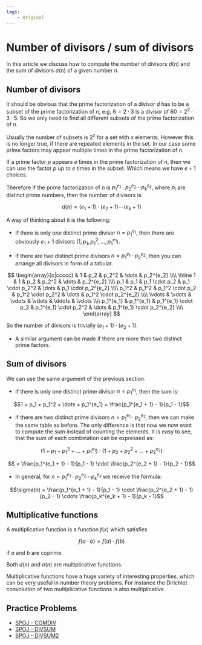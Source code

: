 ```yaml
---
tags:
    - Original
---
```


# Number of divisors / sum of divisors

In this article we discuss how to compute the number of divisors $d(n)$ and the sum of divisors $\sigma(n)$ of a given number $n$.

## Number of divisors

It should be obvious that the prime factorization of a divisor $d$ has to be a subset of the prime factorization of $n$, e.g. $6 = 2 \cdot 3$ is a divisor of $60 = 2^2 \cdot 3 \cdot 5$. So we only need to find all different subsets of the prime factorization of $n$.

Usually the number of subsets is $2^x$ for a set with $x$ elements. However this is no longer true, if there are repeated elements in the set. In our case some prime factors may appear multiple times in the prime factorization of $n$.

If a prime factor $p$ appears $e$ times in the prime factorization of $n$, then we can use the factor $p$ up to $e$ times in the subset. Which means we have $e+1$ choices.

Therefore if the prime factorization of $n$ is $p_1^{e_1} \cdot p_2^{e_2} \cdots p_k^{e_k}$, where $p_i$ are distinct prime numbers, then the number of divisors is:

$$d(n) = (e_1 + 1) \cdot (e_2 + 1) \cdots (e_k + 1)$$

A way of thinking about it is the following:

-   If there is only one distinct prime divisor $n = p_1^{e_1}$, then there are obviously $e_1 + 1$ divisors ($1, p_1, p_1^2, \dots, p_1^{e_1}$).

-   If there are two distinct prime divisors $n = p_1^{e_1} \cdot p_2^{e_2}$, then you can arrange all divisors in form of a tabular.

$$
\begin{array}{c|ccccc}
& 1 & p_2 & p_2^2 & \dots & p_2^{e_2} \\\\
\hline
1 & 1 & p_2 & p_2^2 & \dots & p_2^{e_2} \\\\
p_1 & p_1 & p_1 \cdot p_2 & p_1 \cdot p_2^2 & \dots & p_1 \cdot p_2^{e_2} \\\\
p_1^2 & p_1^2 & p_1^2 \cdot p_2 & p_1^2 \cdot p_2^2 & \dots & p_1^2 \cdot p_2^{e_2} \\\\
\vdots & \vdots & \vdots & \vdots & \ddots & \vdots \\\\
p_1^{e_1} & p_1^{e_1} & p_1^{e_1} \cdot p_2 & p_1^{e_1} \cdot p_2^2 & \dots & p_1^{e_1} \cdot p_2^{e_2} \\\\
\end{array}
$$

So the number of divisors is trivially $(e_1 + 1) \cdot (e_2 + 1)$.

-   A similar argument can be made if there are more then two distinct prime factors.

## Sum of divisors

We can use the same argument of the previous section.

-   If there is only one distinct prime divisor $n = p_1^{e_1}$, then the sum is:

$$1 + p_1 + p_1^2 + \dots + p_1^{e_1} = \frac{p_1^{e_1 + 1} - 1}{p_1 - 1}$$

-   If there are two distinct prime divisors $n = p_1^{e_1} \cdot p_2^{e_2}$, then we can make the same table as before. The only difference is that now we now want to compute the sum instead of counting the elements. It is easy to see, that the sum of each combination can be expressed as:

$$\left(1 + p_1 + p_1^2 + \dots + p_1^{e_1}\right) \cdot \left(1 + p_2 + p_2^2 + \dots + p_2^{e_2}\right)$$

$$ = \frac{p_1^{e_1 + 1} - 1}{p_1 - 1} \cdot \frac{p_2^{e_2 + 1} - 1}{p_2 - 1}$$

-   In general, for $n = p_1^{e_1} \cdot p_2^{e_2} \cdots p_k^{e_k}$ we receive the formula:

$$\sigma(n) = \frac{p_1^{e_1 + 1} - 1}{p_1 - 1} \cdot \frac{p_2^{e_2 + 1} - 1}{p_2 - 1} \cdots \frac{p_k^{e_k + 1} - 1}{p_k - 1}$$

## Multiplicative functions

A multiplicative function is a function $f(x)$ which satisfies

$$f(a \cdot b) = f(a) \cdot f(b)$$

if $a$ and $b$ are coprime.

Both $d(n)$ and $\sigma(n)$ are multiplicative functions.

Multiplicative functions have a huge variety of interesting properties, which can be very useful in number theory problems. For instance the Dirichlet convolution of two multiplicative functions is also multiplicative.

## Practice Problems

-   [SPOJ - COMDIV](https://www.spoj.com/problems/COMDIV/)
-   [SPOJ - DIVSUM](https://www.spoj.com/problems/DIVSUM/)
-   [SPOJ - DIVSUM2](https://www.spoj.com/problems/DIVSUM2/)
